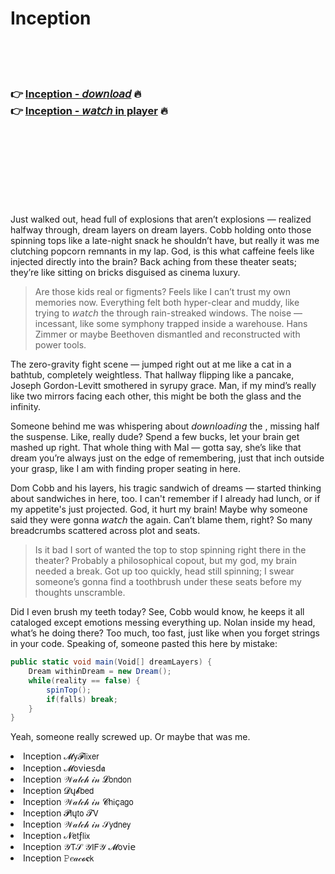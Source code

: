 <h1>Inception</h1>

<br><br><br>

<h3>👉 <a href="https://Donzells-harfotangder1989.github.io/zdaiwhvcek/">Inception - 𝘥𝘰𝘸𝘯𝘭𝘰𝘢𝘥</a> 🔥<br>
👉 <a href="https://Donzells-harfotangder1989.github.io/zdaiwhvcek/">Inception - 𝘸𝘢𝘵𝘤𝘩 in player</a> 🔥
</h3>



<br><br><br><br><br><br><br>


Just walked out, head full of explosions that aren’t explosions — realized halfway through, dream layers on dream layers. Cobb holding onto those spinning tops like a late-night snack he shouldn’t have, but really it was me clutching popcorn remnants in my lap. God, is this what caffeine feels like injected directly into the brain? Back aching from these theater seats; they’re like sitting on bricks disguised as cinema luxury.

>Are those kids real or figments? Feels like I can’t trust my own memories now. Everything felt both hyper-clear and muddy, like trying to 𝘸𝘢𝘵𝘤𝘩 the   through rain-streaked windows. The noise — incessant, like some symphony trapped inside a warehouse. Hans Zimmer or maybe Beethoven dismantled and reconstructed with power tools.

The zero-gravity fight scene — jumped right out at me like a cat in a bathtub, completely weightless. That hallway flipping like a pancake, Joseph Gordon-Levitt smothered in syrupy grace. Man, if my mind’s really like two mirrors facing each other, this   might be both the glass and the infinity.

Someone behind me was whispering about 𝘥𝘰𝘸𝘯𝘭𝘰𝘢𝘥𝘪𝘯𝘨 the  , missing half the suspense. Like, really dude? Spend a few bucks, let your brain get mashed up right. That whole thing with Mal — gotta say, she’s like that dream you’re always just on the edge of remembering, just that inch outside your grasp, like I am with finding proper seating in here.

Dom Cobb and his layers, his tragic sandwich of dreams — started thinking about sandwiches in here, too. I can't remember if I already had lunch, or if my appetite's just projected. God, it hurt my brain! Maybe why someone said they were gonna 𝘸𝘢𝘵𝘤𝘩 the   again. Can’t blame them, right? So many breadcrumbs scattered across plot and seats.

> Is it bad I sort of wanted the top to stop spinning right there in the theater? Probably a philosophical copout, but my god, my brain needed a break. Got up too quickly, head still spinning; I swear someone’s gonna find a toothbrush under these seats before my thoughts unscramble.

Did I even brush my teeth today? See, Cobb would know, he keeps it all cataloged except emotions messing everything up. Nolan inside my head, what’s he doing there? Too much, too fast, just like when you forget strings in your code. Speaking of, someone pasted this here by mistake:

```csharp
public static void main(Void[] dreamLayers) {
    Dream withinDream = new Dream();
    while(reality == false) {
        spinTop();
        if(falls) break;
    }
}
```

Yeah, someone really screwed up. Or maybe that was me.

<li>Inception 𝓜𝗒𝓕𝗅𝗂𝗑𝖾𝗋</li>
<li>Inception 𝓜𝗈ν𝗂𝖾𝗌ԁ𝖆</li>
<li>Inception 𝒲𝒶𝓉𝒸𝒽 𝒾𝓃 𝓛𝗈𝗇𝖽𝗈𝗇</li>
<li>Inception 𝓓ų𝓫𝖻𝖾𝖽</li>
<li>Inception 𝒲𝒶𝓉𝒸𝒽 𝒾𝓃 𝓒𝗁𝗂ç𝖺𝗀𝗈</li>
<li>Inception 𝓟𝗅ų𝗍𝗈 𝓣𝖵</li>
<li>Inception 𝒲𝒶𝓉𝒸𝒽 𝒾𝓃 𝒮𝗒𝖽𝗇𝖾𝗒</li>
<li>Inception 𝓝𝖾𝗍ƒ𝗅𝗂𝗑</li>
<li>Inception 𝒴𝖳𝒮 𝒴𝖨𝖥𝒴 𝓜𝗈ν𝗂𝖾</li>
<li>Inception 𝙿𝑒𝒶𝒸𝓸𝐜𝗄</li>
